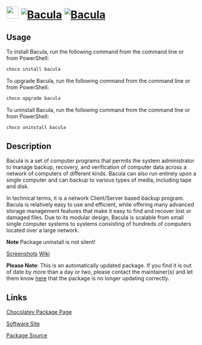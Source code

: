 ﻿# <img src="https://cdn.jsdelivr.net/gh/mkevenaar/chocolatey-packages@460f3840913659bcfe3189d151ecf3e6fa3efcc6/icons/bacula.png" width="32" height="32"/> [![Bacula](https://img.shields.io/chocolatey/v/bacula.svg?label=Bacula)](https://community.chocolatey.org/packages/bacula) [![Bacula](https://img.shields.io/chocolatey/dt/bacula.svg)](https://community.chocolatey.org/packages/bacula)

## Usage

To install Bacula, run the following command from the command line or from PowerShell:

```powershell
choco install bacula
```

To upgrade Bacula, run the following command from the command line or from PowerShell:

```powershell
choco upgrade bacula
```

To uninstall Bacula, run the following command from the command line or from PowerShell:

```powershell
choco uninstall bacula
```

## Description

Bacula is a set of computer programs that permits the system administrator to manage backup, recovery, and verification of computer data across a network of computers of different kinds. Bacula can also run entirely upon a single computer and can backup to various types of media, including tape and disk.

In technical terms, it is a network Client/Server based backup program. Bacula is relatively easy to use and efficient, while offering many advanced storage management features that make it easy to find and recover lost or damaged files. Due to its modular design, Bacula is scalable from small single computer systems to systems consisting of hundreds of computers located over a large network.

**Note** Package uninstall is not silent!

[Screenshots](http://blog.bacula.org/documentation/screenshots/)
[Wiki](http://wiki.bacula.org/doku.php)

**Please Note**: This is an automatically updated package. If you find it is
out of date by more than a day or two, please contact the maintainer(s) and
let them know [here](https://github.com/mkevenaar/chocolatey-packages/issues) that the package is no longer updating correctly.


## Links

[Chocolatey Package Page](https://community.chocolatey.org/packages/bacula)

[Software Site](http://www.bacula.org/)

[Package Source](https://github.com/mkevenaar/chocolatey-packages/tree/master/automatic/bacula)

